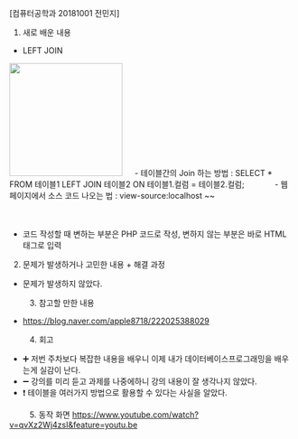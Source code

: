 [컴퓨터공학과 20181001 전민지]

1. 새로 배운 내용
- LEFT JOIN
<img src="https://user-images.githubusercontent.com/53859836/94406271-b8b7fb80-01ac-11eb-9ae4-813ccd0fe792.png" width="200">
　
- 테이블간의 Join 하는 방법
: SELECT * FROM 테이블1 LEFT JOIN 테이블2 ON 테이블1.컬럼 = 테이블2.컬럼;　
　
 　
- 웹 페이지에서 소스 코드 나오는 법
: view-source:localhost ~~　

　
- 코드 작성할 때 변하는 부분은 PHP 코드로 작성, 변하지 않는 부분은 바로 HTML 태그로 입력
　
 　
2. 문제가 발생하거나 고민한 내용 + 해결 과정
- 문제가 발생하지 않았다.


　
 　
3. 참고할 만한 내용
- https://blog.naver.com/apple8718/222025388029


　
 　
4. 회고
- ➕ 저번 주차보다 복잡한 내용을 배우니 이제 내가 데이터베이스프로그래밍을 배우는게 실감이 난다.
- ➖ 강의를 미리 듣고 과제를 나중에하니 강의 내용이 잘 생각나지 않았다.
- ❗ 테이블을 여러가지 방법으로 활용할 수 있다는 사실을 알았다.


　
 　
5. 동작 화면
https://www.youtube.com/watch?v=qvXz2Wj4zsI&feature=youtu.be
